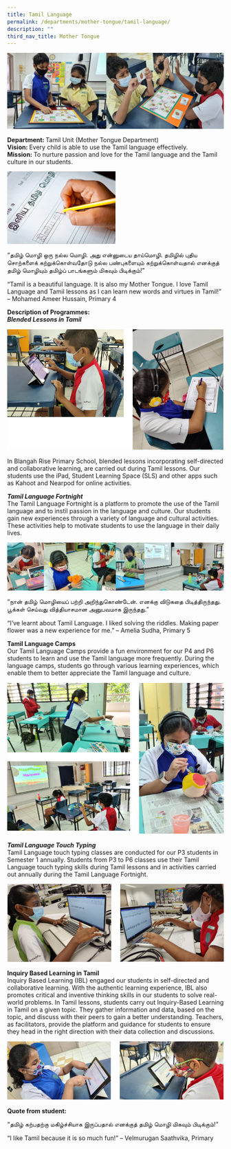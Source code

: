 ```yaml
---
title: Tamil Language
permalink: /departments/mother-tongue/tamil-language/
description: ""
third_nav_title: Mother Tongue
---
```

![](/images/BannerT.jpg)

<p><strong>Department:&nbsp;</strong>Tamil Unit (Mother Tongue Department)<br><strong>Vision:&nbsp;</strong>Every child is able to use the Tamil language effectively.<br><strong>Mission:&nbsp;</strong>To nurture passion and love for the Tamil language and the Tamil culture in our students.</p>
<img src="/images/tamillanguage.jpg" 
     style="width:50%">
		 
<p>&ldquo;தமிழ் மொழி ஒரு நல்ல மொழி. அது என்னுடைய தாய்மொழி. தமிழில் புதிய சொற்களைக் கற்றுக்கொள்வதோடு நல்ல பண்புகளையும் கற்றுக்கொள்வதால் எனக்குத் தமிழ் மொழியும் தமிழ்ப் பாடங்களும் மிகவும் பிடிக்கும்!&rdquo;</p>
<p>&ldquo;Tamil is a beautiful language. It is also my Mother Tongue. I love Tamil Language and Tamil lessons as I can learn new words and virtues in Tamil!&rdquo; &ndash; Mohamed Ameer Hussain, Primary 4</p>

<p><strong>Description of Programmes:<br /></strong><strong><em>Blended Lessons in Tamil</em></strong></p>

![](/images/tamil1.png)

<p>In Blangah Rise Primary School, blended lessons incorporating self-directed and collaborative learning, are carried out during Tamil lessons. Our students use the iPad, Student Learning Space (SLS) and other apps such as Kahoot and Nearpod for online activities.</p>
<p><strong><em>Tamil Language Fortnight<br /></em></strong>The Tamil Language Fortnight is a platform to promote the use of the Tamil language and to instil passion in the language and culture. Our students gain new experiences through a variety of language and cultural activities. These activities help to motivate students to use the language in their daily lives.</p>

![](/images/Fortnight.jpg)

<p>&ldquo;நான் தமிழ் மொழியைப் பற்றி அறிந்துகொண்டேன். எனக்கு விடுகதை பிடித்திருந்தது. பூக்கள் செய்வது வித்தியாசமான அனுபவமாக இருந்தது.&rdquo;</p>
<p>&ldquo;I&rsquo;ve learnt about Tamil Language. I liked solving the riddles. Making paper flower was a new experience for me.&rdquo; &ndash; Amelia Sudha, Primary 5</p>
<p><strong>Tamil Language Camps<br /></strong>Our Tamil Language Camps provide a fun environment for our P4 and P6 students to learn and use the Tamil language more frequently. During the language camps, students go through various learning experiences, which enable them to better appreciate the Tamil language and culture.</p>

![](/images/tamil2.png)

<p><strong><em>Tamil Language Touch Typing<br /></em></strong>Tamil Language touch typing classes are conducted for our P3 students in Semester 1 annually. Students from P3 to P6 classes use their Tamil Language touch typing skills during Tamil lessons and in activities carried out annually during the Tamil Language Fortnight.</p>

![](/images/tamil3.png)

<p><strong>Inquiry Based Learning in Tamil<br /></strong>Inquiry Based Learning (IBL) engaged our students in self-directed and collaborative learning. With the authentic learning experience, IBL also promotes critical and inventive thinking skills in our students to solve real-world problems. In Tamil lessons, students carry out Inquiry-Based Learning in Tamil on a given topic. They gather information and data, based on the topic, and discuss with their peers to gain a better understanding. Teachers, as facilitators, provide the platform and guidance for students to ensure they head in the right direction with their data collection and discussions.</p>

![](/images/tamil4.png)

<p><strong>Quote from student:</strong></p>
<p>&ldquo;தமிழ் கற்பதற்கு மகிழ்ச்சியாக இருப்பதால் எனக்குத் தமிழ் மொழி மிகவும் பிடிக்கும்!&rdquo;</p>
<p>&ldquo;I like Tamil because it is so much fun!&rdquo; &ndash; Velmurugan Saathvika, Primary</p>